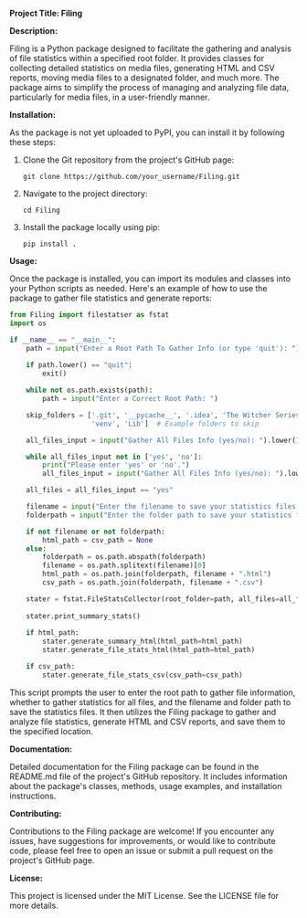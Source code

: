 **Project Title: Filing**

**Description:**

Filing is a Python package designed to facilitate the gathering and analysis of file statistics within a specified root folder. It provides classes for collecting detailed statistics on media files, generating HTML and CSV reports, moving media files to a designated folder, and much more. The package aims to simplify the process of managing and analyzing file data, particularly for media files, in a user-friendly manner.

**Installation:**

As the package is not yet uploaded to PyPI, you can install it by following these steps:

1. Clone the Git repository from the project's GitHub page:

   ```
   git clone https://github.com/your_username/Filing.git
   ```

2. Navigate to the project directory:

   ```
   cd Filing
   ```

3. Install the package locally using pip:

   ```
   pip install .
   ```

**Usage:**

Once the package is installed, you can import its modules and classes into your Python scripts as needed. Here's an example of how to use the package to gather file statistics and generate reports:

```python
from Filing import filestatser as fstat
import os

if __name__ == "__main__":
    path = input("Enter a Root Path To Gather Info (or type 'quit'): ")
    
    if path.lower() == "quit":
        exit()

    while not os.path.exists(path):
        path = input("Enter a Correct Root Path: ")

    skip_folders = ['.git', '__pycache__', '.idea', 'The Witcher Series by Andrzej Sapkowski [1-8]', 'Google Python Testing',
                    'venv', 'Lib']  # Example folders to skip

    all_files_input = input("Gather All Files Info (yes/no): ").lower()

    while all_files_input not in ['yes', 'no']:
        print("Please enter 'yes' or 'no'.")
        all_files_input = input("Gather All Files Info (yes/no): ").lower()

    all_files = all_files_input == "yes"

    filename = input("Enter the filename to save your statistics files (or leave it blank): ").strip()
    folderpath = input("Enter the folder path to save your statistics files (or leave it blank): ").strip()

    if not filename or not folderpath:
        html_path = csv_path = None
    else:
        folderpath = os.path.abspath(folderpath)
        filename = os.path.splitext(filename)[0]
        html_path = os.path.join(folderpath, filename + ".html")
        csv_path = os.path.join(folderpath, filename + ".csv")

    stater = fstat.FileStatsCollector(root_folder=path, all_files=all_files, skip_folders=skip_folders)
    
    stater.print_summary_stats()
    
    if html_path:
        stater.generate_summary_html(html_path=html_path)
        stater.generate_file_stats_html(html_path=html_path)

    if csv_path:
        stater.generate_file_stats_csv(csv_path=csv_path)
```

This script prompts the user to enter the root path to gather file information, whether to gather statistics for all files, and the filename and folder path to save the statistics files. It then utilizes the Filing package to gather and analyze file statistics, generate HTML and CSV reports, and save them to the specified location.

**Documentation:**

Detailed documentation for the Filing package can be found in the README.md file of the project's GitHub repository. It includes information about the package's classes, methods, usage examples, and installation instructions.

**Contributing:**

Contributions to the Filing package are welcome! If you encounter any issues, have suggestions for improvements, or would like to contribute code, please feel free to open an issue or submit a pull request on the project's GitHub page.

**License:**

This project is licensed under the MIT License. See the LICENSE file for more details.